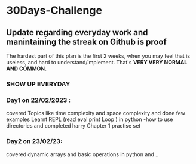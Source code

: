 # 30Days-Challenge
## Update regarding everyday work and manintaining the streak on Github is proof 
The hardest part of this plan is the first 2 weeks, when you may feel that is useless, and hard to understand/implement. That's **VERY VERY NORMAL AND COMMON.**
### SHOW UP EVERYDAY
### Day1 on 22/02/2023 : 
covered Topics like time complexity and space complexity and done few examples 
Learnt REPL (read eval print Loop ) in python 
-how to use directories and completed harry Chapter 1 practise set
### Day2 on 23/02/23:
covered dynamic arrays and basic operations in python and ..
